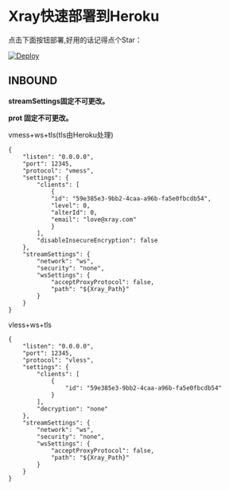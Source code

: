 ﻿# Xray快速部署到Heroku

点击下面按钮部署,好用的话记得点个Star：

[![Deploy](https://www.herokucdn.com/deploy/button.png)](https://heroku.com/deploy?template=https://github.com/Yhttps://github.com/wposirjdbfglsr/Xray-heroku2.git)


## INBOUND

**streamSettings固定不可更改。**

**prot 固定不可更改。**

vmess+ws+tls(tls由Heroku处理)
```
{
    "listen": "0.0.0.0",
    "port": 12345,
    "protocol": "vmess",
    "settings": {
        "clients": [
            {
            "id": "59e385e3-9bb2-4caa-a96b-fa5e0fbcdb54",
            "level": 0,
            "alterId": 0,
            "email": "love@xray.com"
            }
        ],
        "disableInsecureEncryption": false
    },
    "streamSettings": {
        "network": "ws",
        "security": "none",
        "wsSettings": {
            "acceptProxyProtocol": false,
            "path": "${Xray_Path}"
        }
    }
}
```

vless+ws+tls
```
{
    "listen": "0.0.0.0",
    "port": 12345,
    "protocol": "vless",
    "settings": {
        "clients": [
            {
                "id": "59e385e3-9bb2-4caa-a96b-fa5e0fbcdb54"
            }
        ],
        "decryption": "none"
    },
    "streamSettings": {
        "network": "ws",
        "security": "none",
        "wsSettings": {
            "acceptProxyProtocol": false,
            "path": "${Xray_Path}"
        }
    }
}
```

